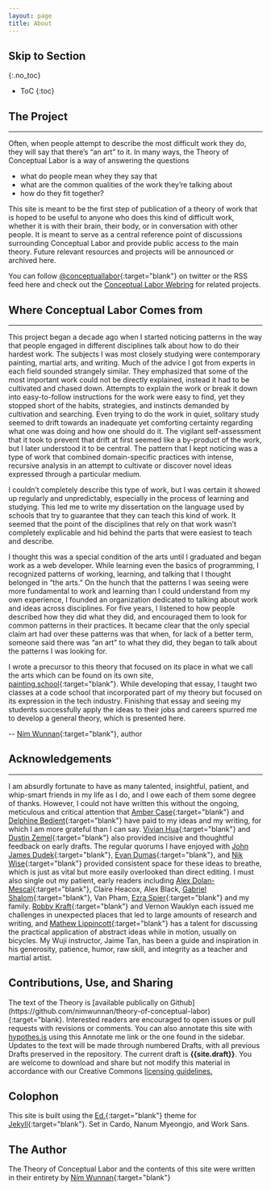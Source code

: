 ```yaml
---
layout: page
title: About
---
```


## Skip to Section
{:.no_toc}

* ToC
{:toc}


## The Project
---
Often, when people attempt to describe the most difficult work they do, they will say that there’s “an art” to it. In many ways, the Theory of Conceptual Labor is a way of answering the questions 

 * what do people mean whey they say that
 * what are the common qualities of the work they’re talking about
 * how do they fit together?

This site is meant to be the first step of publication of a theory of work that is hoped to be useful to anyone who does this kind of difficult work, whether it is with their brain, their body, or in conversation with other people. It is meant to serve as a central reference point of discussions surrounding Conceptual Labor and provide public access to the main theory. Future relevant resources and projects will be announced or archived here.

You can follow [@conceptuallabor](https://twitter.com/conceptuallabor){:target="blank"} on twitter or the RSS feed here and check out the [Conceptual Labor Webring]({{site.url}}/webring) for related projects.

## Where Conceptual Labor Comes from

---


This project began a decade ago when I started noticing patterns in the way that people engaged in different disciplines talk about how to do their hardest work. The subjects I was most closely studying were contemporary painting, martial arts, and writing. Much of the advice I got from experts in each field sounded strangely similar. They emphasized that some of the most important work could not be directly explained, instead it had to be cultivated and chased down. Attempts to explain the work or break it down into easy-to-follow instructions for the work were easy to find, yet they stopped short of the habits, strategies, and instincts demanded by cultivation and searching. Even trying to do the work in quiet, solitary study seemed to drift towards an inadequate yet comforting certainty regarding what one was doing and how one should do it. The vigilant self-assessment that it took to prevent that drift at first seemed like a by-product of the work, but I later understood it to be central. The pattern that I kept noticing was a type of work that combined domain-specific practices with intense, recursive analysis in an attempt to cultivate or discover novel ideas expressed through a particular medium.
 
I couldn’t completely describe this type of work, but I was certain it showed up regularly and unpredictably, especially in the process of learning and studying. This led me to write my dissertation on the language used by schools that try to guarantee that they can teach this kind of work. It seemed that the point of the disciplines that rely on that work wasn’t completely explicable and hid behind the parts that were easiest to teach and describe. 

I thought this was a special condition of the arts until I graduated and began work as a web developer. While learning even the basics of programming, I recognized patterns of working, learning, and talking that I thought belonged in “the arts.” On the hunch that the patterns I was seeing were more fundamental to work and learning than I could understand from my own experience, I founded an organization dedicated to talking about work and ideas across disciplines. For five years, I listened to how people described how they did what they did, and encouraged them to look for common patterns in their practices. It became clear that the only special claim art had over these patterns was that when, for lack of a better term, someone said there was “an art” to what they did, they began to talk about the patterns I was looking for.
 
I wrote a precursor to this theory that focused on its place in what we call the arts which can be found on its own site, [painting.school](http://painting.school){:target="blank"}. While developing that essay, I taught two classes at a code school that incorporated part of my theory but focused on its expression in the tech industry. Finishing that essay and seeing my students successfully apply the ideas to their jobs and careers spurred me to develop a general theory, which is presented here. 

-- [Ním Wunnan](http://wunnan.com){:target="blank"}, author

## Acknowledgements

--- 

I am absurdly fortunate to have as many talented, insightful, patient, and whip-smart friends in my life as I do, and I owe each of them some degree of thanks. However, I could not have written this without the ongoing, meticulous and critical attention that [Amber Case](http://caseorganic.com/){:target="blank"} and [Delphine Bedient](http://delphine.fail){:target="blank"} have paid to my ideas and my writing, for which I am more grateful than I can say. [Vivian Hua](http://vivianhua.com/){:target="blank"} and [Dustin Zemel](https://www.dustinzemel.com/){:target="blank"} also provided incisive and thoughtful feedback on early drafts. The regular quorums I have enjoyed with [John James Dudek](http://funwithjohnjames.com/){:target="blank"}, [Evan Dumas](http://www.eedumas.com/){:target="blank"}, and [Nik Wise](http://nikolas.ws/){:target="blank"} provided consistent space for these ideas to breathe, which is just as vital but more easily overlooked than direct editing. I must also single out my patient, early readers including [Alex Dolan-Mescal](http://dhalab.org/alexdm/){:target="blank"}, Claire Heacox, Alex Black, [Gabriel Shalom](http://www.gabrielshalom.com/){:target="blank"}, Van Pham, [Ezra Spier](https://ahhrrr.com/){:target="blank"} and my family. [Robby Kraft](https://robbykraft.com/){:target="blank"} and Vernon Wauklyn each issued me challenges in unexpected places that led to large amounts of research and writing, and [Mathew Lippincott](https://www.headfullofair.com/){:target="blank"} has a talent for discussing the practical application of abstract ideas while in motion, usually on bicycles. My Wuji instructor, Jaime Tan, has been a guide and inspiration in his generosity, patience, humor, raw skill, and integrity as a teacher and martial artist. 

## Contributions, Use, and Sharing

  <p>The text of the Theory is [available publically on Github](https://github.com/nimwunnan/theory-of-conceptual-labor){:target="blank}. Interested readers are encouraged to open issues or pull requests with revisions or comments. You can also annotate this site with <a href="https://hypothes.is/" target="_blank">hypothes.is</a> using this <span style='cursor:pointer;' onclick="javascript:var hypothesis = document.createElement('script'); hypothesis.setAttribute('src','https://hypothes.is/embed.js'); document.head.appendChild(hypothesis);"><a>Annotate me</a></span> link or the one found in the sidebar. Updates to the text will be made through numbered Drafts, with all previous Drafts preserved in the repository. The current draft is <strong>{{site.draft}}</strong>. You are welcome to download and share but not modify this material in accordance with our Creative Commons <a href="{{ site.url }}/license-guidelines">licensing guidelines.</a></p>




##  Colophon

  This site is built using the [Ed.](https://elotroalex.github.io/ed/){:target="blank"} theme for [Jekyll](https://jekyllrb.com/){:target="blank"}. Set in Cardo, Nanum Myeongjo, and Work Sans.

## The Author

  The Theory of Conceptual Labor and the contents of this site were written in their entirety by [Ním Wunnan](http://wunnan.com){:target="blank"}